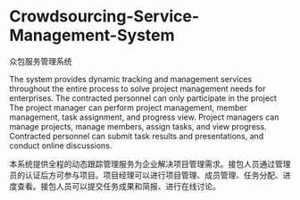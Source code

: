 # Crowdsourcing-Service-Management-System
  众包服务管理系统

  The system provides dynamic tracking and management services throughout the entire process to solve project management needs for enterprises. The contracted personnel can only participate in the project The project manager can perform project management, member management, task assignment, and progress view. Project managers can manage projects, manage members, assign tasks, and view progress. Contracted personnel can submit task results and presentations, and conduct online discussions.

  本系统提供全程的动态跟踪管理服务为企业解决项目管理需求。接包人员通过管理员的认证后方可参与项目。项目经理可以进行项目管理、成员管理、任务分配、进度查看。接包人员可以提交任务成果和简报、进行在线讨论。
